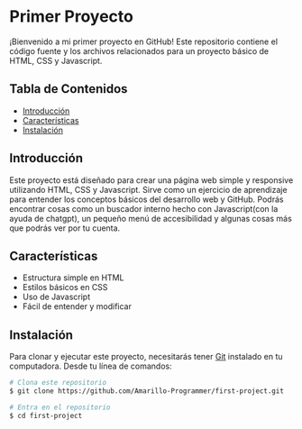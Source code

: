 # Primer Proyecto

¡Bienvenido a mi primer proyecto en GitHub! Este repositorio contiene el código fuente y los archivos relacionados para un proyecto básico de HTML, CSS y Javascript.

## Tabla de Contenidos

- [Introducción](#introducción)
- [Características](#características)
- [Instalación](#instalación)

## Introducción

Este proyecto está diseñado para crear una página web simple y responsive utilizando HTML, CSS y Javascript. Sirve como un ejercicio de aprendizaje para entender los conceptos básicos del desarrollo web y GitHub.
Podrás encontrar cosas como un buscador interno hecho con Javascript(con la ayuda de chatgpt), un pequeño menú de accesibilidad y algunas cosas más que podrás ver por tu cuenta.

## Características

- Estructura simple en HTML
- Estilos básicos en CSS
- Uso de Javascript
- Fácil de entender y modificar

## Instalación

Para clonar y ejecutar este proyecto, necesitarás tener [Git](https://git-scm.com) instalado en tu computadora. Desde tu línea de comandos:

```bash
# Clona este repositorio
$ git clone https://github.com/Amarillo-Programmer/first-project.git

# Entra en el repositorio
$ cd first-project
